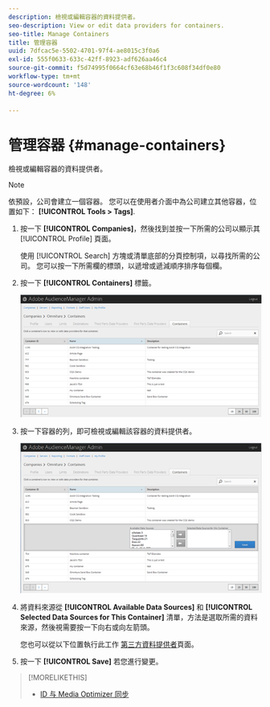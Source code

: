 ```yaml
---
description: 檢視或編輯容器的資料提供者。
seo-description: View or edit data providers for containers.
seo-title: Manage Containers
title: 管理容器
uuid: 7dfcac5e-5502-4701-97f4-ae8015c3f0a6
exl-id: 555f0633-633c-42ff-8923-adf626aa46c4
source-git-commit: f5d74995f0664cf63e68b46f1f3c608f34df0e80
workflow-type: tm+mt
source-wordcount: '148'
ht-degree: 6%

---
```


# 管理容器 {#manage-containers}

檢視或編輯容器的資料提供者。

<!-- t_containers.xml -->

>[!NOTE]
>
>依預設，公司會建立一個容器。 您可以在使用者介面中為公司建立其他容器，位置如下： **[!UICONTROL Tools > Tags]**.

1. 按一下 **[!UICONTROL Companies]**，然後找到並按一下所需的公司以顯示其 [!UICONTROL Profile] 頁面。

   使用 [!UICONTROL Search] 方塊或清單底部的分頁控制項，以尋找所需的公司。 您可以按一下所需欄的標頭，以遞增或遞減順序排序每個欄。

1. 按一下 **[!UICONTROL Containers]** 標籤。

   ![](assets/containers.png)

1. 按一下容器的列，即可檢視或編輯該容器的資料提供者。

   ![步驟結果](assets/containers_edit.png)

1. 將資料來源從 **[!UICONTROL Available Data Sources]** 和 **[!UICONTROL Selected Data Sources for This Container]** 清單，方法是選取所需的資料來源，然後視需要按一下向右或向左箭頭。

   您也可以從以下位置執行此工作 [第三方資料提供者](../companies/admin-third-party-providers.md#task_E942DD674D794BA6B8EFD52FD866E689)頁面。

1. 按一下 **[!UICONTROL Save]** 若您進行變更。

>[!MORELIKETHIS]
>
>* [ID 与 Media Optimizer 同步](../companies/admin-amo-sync.md#concept_2B5537233DAA4860B3503B344F937D83)

